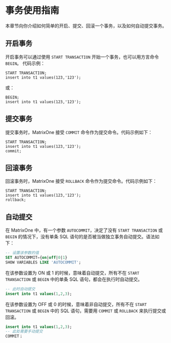 # 事务使用指南

本章节向你介绍如何简单的开启、提交、回滚一个事务，以及如何自动提交事务。

## 开启事务

开启事务可以通过使用 `START TRANSACTION` 开始一个事务，也可以用方言命令 `BEGIN`。
代码示例：

```
START TRANSACTION;
insert into t1 values(123,'123');
```

或：

```
BEGIN;
insert into t1 values(123,'123');
```

## 提交事务

提交事务时，MatrixOne 接受 `COMMIT` 命令作为提交命令。代码示例如下：

```
START TRANSACTION;
insert into t1 values(123,'123');
commit;
```

## 回滚事务

回滚事务时，MatrixOne 接受 `ROLLBACK` 命令作为提交命令。代码示例如下：

```
START TRANSACTION;
insert into t1 values(123,'123');
rollback;
```

## 自动提交

在 MatrixOne 中，有一个参数 `AUTOCOMMIT`，决定了没有 `START TRANSACTION` 或 `BEGIN` 的情况下，没有单条 SQL 语句的是否被当做独立事务自动提交。语法如下：

```sql
-- 设置该参数的值
SET AUTOCOMMIT={on|off|0|1}  
SHOW VARIABLES LIKE 'AUTOCOMMIT';
```

在该参数设置为 ON 或 1 的时候，意味着自动提交，所有不在 `START TRANSACTION` 或 `BEGIN` 中的单条 SQL 语句，都会在执行时自动提交。

```sql
-- 此时自动提交
insert into t1 values(1,2,3);   
```

在该参数设置为 OFF 或 0 的时候，意味着非自动提交，所有不在 `START TRANSACTION` 或 `BEGIN` 中的 SQL 语句，需要用 `COMMIT` 或 `ROLLBACK` 来执行提交或回滚。

```sql
insert into t1 values(1,2,3);
-- 此处需要手动提交
COMMIT；  
```
